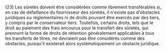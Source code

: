 (23) Les sûretés doivent être considérées comme librement transférables si, en cas de défaillance du fournisseur des sûretés, il n'existe pas d'obstacles juridiques ou réglementaires ni de droits pouvant être exercés par des tiers, y compris par le conservateur tiers. Toutefois, certains droits, tels que le droit au paiement des frais encourus pour le transfert des sûretés, qui prennent la forme de droits de rétention généralement applicables à tous les transferts de titres, ne devraient pas être considérés comme des obstacles, puisqu'il existerait alors systématiquement un obstacle juridique.